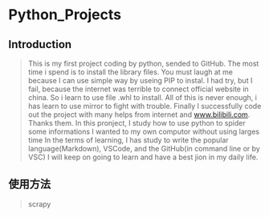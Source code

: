 # Python_Projects

## Introduction

> This is my first project coding by python, sended to GitHub.
> The most time i spend is to install the library files. You must laugh at me because I can use simple way by useing PIP to instal. I had try, but I fail, because the internet was terrible to connect official website in china. So i learn to use file .whl to install. All of this is never enough, i has learn to use mirror to fight with trouble. Finally I successfully code out the project with many helps from internet and www.bilibili.com. Thanks them.
> In this pronject, I study how to use python to spider some informations I wanted to my own computor without using larges time
> In the terms of learning, I has study to write the popular language(Markdown), VSCode, and the GitHub(in command line or by VSC)
> I will keep on going to learn and have a best jion in my daily life.

## 使用方法  

> scrapy 